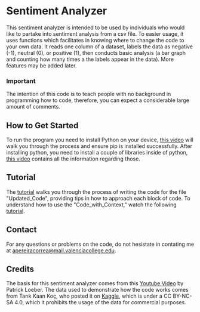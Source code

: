 # Sentiment Analyzer 
This sentiment analyzer is intended to be used by individuals who would like to partake into sentiment analysis from a csv file. To easier usage, it uses functions which facilitates in knowing where to change the code to your own data. It reads one column of a dataset, labels the data as negative (-1), neutral (0), or positive (1), then conducts basic analysis (a bar graph and counting how many times a the labels appear in the data). More features may be added later. 

### Important
The intention of this code is to teach people with no background in programming how to code, therefore, you can expect a considerable large amount of comments. 

## How to Get Started 
To run the program you need to install Python on your device, [this video](https://drive.google.com/file/d/1OjkpXE75umB3emWzfELojzxcUQ4R9uC7/view?usp=drive_link) will walk you through the process and ensure pip is installed successfully. After installing python, you need to install a couple of libraries inside of python, [this video](https://drive.google.com/file/d/1EMctNjDmhGbm0DLDBmUB0nbd6buY7r9T/view?usp=drive_link) contains all the information regarding those. 

## Tutorial
The [tutorial](https://drive.google.com/file/d/1-_4L7ftjKDvldY99Z6zklQArWJiHAidg/view?usp=drive_link) walks you through the process of writing the code for the file "Updated_Code", providing tips in how to approach each block of code. To understand how to use the "Code_with_Context," watch the following [tutorial](https://drive.google.com/file/d/1sOTwddOL_G39BqsDp5_Us1pAN8bQ-tUa/view?usp=sharing). 

## Contact 
For any questions or problems on the code, do not hesistate in contating me at apereiracorrea@mail.valenciacollege.edu.

## Credits
The basis for this sentiment analyzer comes from this [Youtube Video](https://www.youtube.com/watch?v=8VZhog5C3bU&t=544s) by Patrick Loeber. The data used to demonstrate how the code works comes from Tarık Kaan Koç, who posted it on [Kaggle](https://www.kaggle.com/datasets/tarkkaanko/amazon?rvi=1), which is under a CC BY-NC-SA 4.0, which it prohibits the usage of the data for commercial purposes. 
